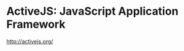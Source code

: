 <!--
id: 1451039104
link: http://kevinisom.info/post/1451039104/activejs-javascript-application-framework
slug: activejs-javascript-application-framework
date: Mon Nov 01 2010 17:47:11 GMT+1300 (NZDT)
raw: {"blog_name":"kevinisom","id":1451039104,"post_url":"http://kevinisom.info/post/1451039104/activejs-javascript-application-framework","slug":"activejs-javascript-application-framework","type":"link","date":"2010-11-01 04:47:11 GMT","timestamp":1288586831,"state":"published","format":"html","reblog_key":"xeB4efMl","tags":[],"short_url":"http://tmblr.co/Zw68Yy1MVHc0","highlighted":[],"feed_item":"http://activejs.org/","from_feed_id":"650234","note_count":0,"title":"ActiveJS: JavaScript Application Framework","url":"http://activejs.org/","description":""}
publish: 2010-11-01
tags: 
title: ActiveJS: JavaScript Application Framework
-->


ActiveJS: JavaScript Application Framework
==========================================

<http://activejs.org/>

